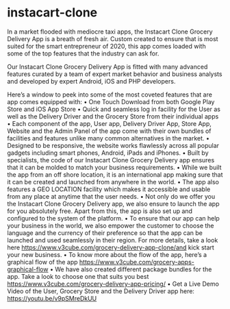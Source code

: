 # instacart-clone
In a market flooded with mediocre taxi apps, the Instacart Clone Grocery Delivery App is a breath of fresh air. Custom created to ensure that is most suited for the smart entrepreneur of 2020, this app comes loaded with some of the top features that the industry can ask for.

Our Instacart Clone Grocery Delivery App is fitted with many advanced features curated by a team of expert market behavior and business analysts and developed by expert Android, iOS and PHP developers. 

Here’s a window to peek into some of the most coveted features that are app comes equipped with:
•	One Touch Download from both Google Play Store and iOS App Store
•	Quick and seamless log in facility for the User as well as the Delivery Driver and the Grocery Store from their individual apps
•	Each component of the app, User app, Delivery Driver App, Store App, Website and the Admin Panel of the app come with their own bundles of facilities and features unlike many common alternatives in the market. 
•	Designed to be responsive, the website works flawlessly across all popular gadgets including smart phones, Android, iPads and iPhones.
•	Built by specialists, the code of our Instacart Clone Grocery Delivery app ensures that it can be molded to match your business requirements.
•	While we built the app from an off shore location, it is an international app making sure that it can be created and launched from anywhere in the world.
•	The app also features a GEO LOCATION facility which makes it accessible and usable from any place at anytime that the user needs. 
•	Not only do we offer you the Instacart Clone Grocery Delivery app, we also ensure to launch the app for you absolutely free. Apart from this, the app is also set up and configured to the system of the platform.
•	To ensure that our app can help your business in the world, we also empower the customer to choose the language and the currency of their preference so that the app can be launched and used seamlessly in their region. For more details, take a look here https://www.v3cube.com/grocery-delivery-app-clone/and kick start your new business. 
•	To know more about the flow of the app, here’s a graphical flow of the app https://www.v3cube.com/grocery-apps-graphical-flow
•	We have also created different package bundles for the app. Take a look to choose one that suits you best https://www.v3cube.com/grocery-delivery-app-pricing/
•	Get a Live Demo Video of the User, Grocery Store and the Delivery Driver app here: https://youtu.be/v9pSMreDkUU
